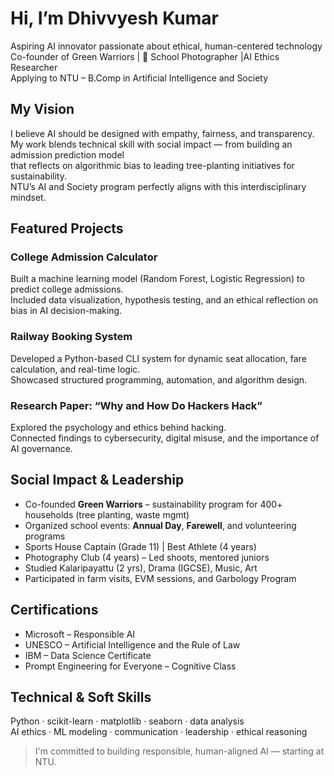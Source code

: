 # Hi, I’m Dhivvyesh Kumar
 
Aspiring AI innovator passionate about ethical, human-centered technology  
Co-founder of Green Warriors | 📸 School Photographer |AI Ethics Researcher  
Applying to NTU – B.Comp in Artificial Intelligence and Society



## My Vision  
I believe AI should be designed with empathy, fairness, and transparency.  
My work blends technical skill with social impact — from building an admission prediction model  
that reflects on algorithmic bias to leading tree-planting initiatives for sustainability.  
NTU’s AI and Society program perfectly aligns with this interdisciplinary mindset.



## Featured Projects

### College Admission Calculator  
Built a machine learning model (Random Forest, Logistic Regression) to predict college admissions.  
Included data visualization, hypothesis testing, and an ethical reflection on bias in AI decision-making.

### Railway Booking System  
Developed a Python-based CLI system for dynamic seat allocation, fare calculation, and real-time logic.  
Showcased structured programming, automation, and algorithm design.

### Research Paper: “Why and How Do Hackers Hack”  
Explored the psychology and ethics behind hacking.  
Connected findings to cybersecurity, digital misuse, and the importance of AI governance.


## Social Impact & Leadership

- Co-founded **Green Warriors** – sustainability program for 400+ households (tree planting, waste mgmt)  
- Organized school events: **Annual Day**, **Farewell**, and volunteering programs  
- Sports House Captain (Grade 11) | Best Athlete (4 years)  
- Photography Club (4 years) – Led shoots, mentored juniors  
- Studied Kalaripayattu (2 yrs), Drama (IGCSE), Music, Art  
- Participated in farm visits, EVM sessions, and Garbology Program



## Certifications

- Microsoft – Responsible AI  
- UNESCO – Artificial Intelligence and the Rule of Law  
- IBM – Data Science Certificate  
- Prompt Engineering for Everyone – Cognitive Class  




## Technical & Soft Skills

Python · scikit-learn · matplotlib · seaborn · data analysis  
AI ethics · ML modeling · communication · leadership · ethical reasoning


> I'm committed to building responsible, human-aligned AI — starting at NTU.
